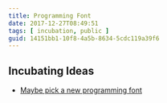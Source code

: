 ```yaml
---
title: Programming Font
date: 2017-12-27T08:49:51
tags: [ incubation, public ]
guid: 14151bb1-10f8-4a5b-8634-5cdc119a39f6
---
```



<!--more-->

## Incubating Ideas

 * [Maybe pick a new programming font](https://github.com/chrissimpkins/codeface)

